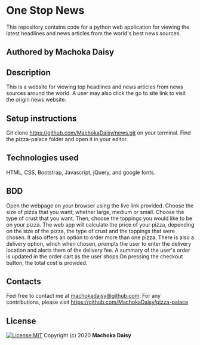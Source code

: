 # One Stop News
This repository contains code for a python web application for viewing the latest headlines and news articles from the world's best news sources.
## Authored by Machoka Daisy
## Description
This is a website for viewing top headlines and news articles from news sources around the world. A user may also click the go to site link to visit the origin news website.
## Setup instructions
Git clone https://github.com/MachokaDaisy/news.git on your terminal. Find the pizza-palace folder and open it in your editor.
## Technologies used
HTML,
CSS,
Bootstrap,
Javascript,
jQuery,
and google fonts.
## BDD
Open the webpage on your browser using the live link provided. Choose the size of pizza that you want; whether large, medium or small. Choose the type of crust that you want. Then, choose the toppings you would like to be on your pizza. The web app will calculate the price of your pizza, depending on the size of the pizza, the type of crust and the toppings that were chosen. It also offers an option to order more than one pizza. There is also a delivery option, which when chosen, prompts the user to enter the delivery location and alerts them of the delivery fee. A summary of the user's order is updated in the order cart as the user shops.On pressing the checkout button, the total cost is provided.
## Contacts
Feel free to contact me at machokadaisy@github.com. For any contributions, please visit https://github.com/MachokaDaisy/pizza-palace
## License
[![License:MIT](https://img.shields.io/badge/License-MIT-yellow.svg)](https://opensource.org/licenses/MIT)
Copyright (c) 2020 **Machoka Daisy**